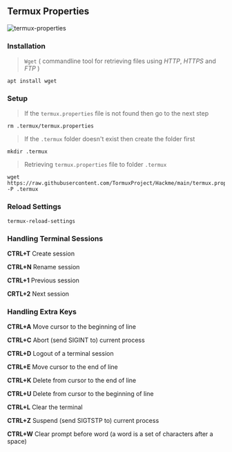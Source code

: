 ## Termux Properties
![termux-properties](https://cdn4.iconfinder.com/data/icons/file-type-1-1/100/config-1024.png)

### Installation

> `Wget` ( commandline tool for retrieving files using _HTTP_, _HTTPS_ and _FTP_ )
```
apt install wget
```

### Setup

> If the `termux.properties` file is not found then go to the next step

```
rm .termux/termux.properties
```

> If the `.termux` folder doesn't exist then create the folder first

```
mkdir .termux
```

> Retrieving ``termux.properties`` file to folder `.termux`
```
wget https://raw.githubusercontent.com/TormuxProject/Hackme/main/termux.properties/config/termux.properties -P .termux
```

### Reload Settings
```
termux-reload-settings
```

### Handling Terminal Sessions

__CTRL+T__ Create session

__CTRL+N__ Rename session

__CTRL+1__ Previous session

__CRTL+2__ Next session

### Handling Extra Keys

__CTRL+A__  Move cursor to the beginning of line

__CTRL+C__  Abort (send SIGINT to) current process

__CTRL+D__  Logout of a terminal session

__CTRL+E__  Move cursor to the end of line

__CTRL+K__  Delete from cursor to the end of line

__CTRL+U__  Delete from cursor to the beginning of line

__CTRL+L__  Clear the terminal

__CTRL+Z__  Suspend (send SIGTSTP to) current process

__CTRL+W__  Clear prompt before word (a word is a set of characters after a space)
